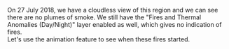 <p>On 27 July 2018, we have a cloudless view of this region and we can see there are no plumes of smoke. We still have the "Fires and Thermal Anomalies (Day/Night)" layer enabled as well, which gives no indication of fires. <br> Let's use the animation feature to see when these fires started.</p>
